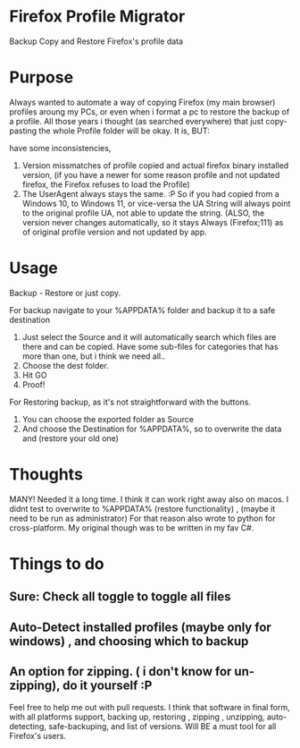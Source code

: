 # Firefox Profile Migrator
Backup Copy and Restore Firefox's profile data


# Purpose

Always wanted to automate a way of copying Firefox (my main browser) profiles aroung my PCs, or even when i format a pc to restore the backup of a profile.
All those years i thought (as searched everywhere) that just copy-pasting the whole Profile folder will be okay.
It is, BUT:

have some inconsistencies,
1. Version missmatches of profile copied and actual firefox binary installed version, (if you have a newer for some reason profile and not updated firefox, the Firefox refuses to load the Profile)
2. The UserAgent always stays the same. :P So if you had copied from a Windows 10, to Windows 11, or vice-versa the UA String will always point to the original profile UA, not able to update the string. (ALSO, the version never changes automatically, so it stays Always (Firefox;111) as of original
   profile version and not updated by app.


# Usage

Backup - Restore or just copy.

For backup navigate to your %APPDATA% folder and backup it to a safe destination

1. Just select the Source and it will automatically search which files are there and can be copied. Have some sub-files for categories that has more than one, but i think we need all..
2. Choose the dest folder.
3. Hit GO
4. Proof!



For Restoring backup, as it's not straightforward with the buttons.

1. You can choose the exported folder as Source
2. And choose the Destination for %APPDATA%, so to overwrite the data and (restore your old one)

# Thoughts
MANY!
Needed it a long time.
I think it can work right away also on macos.
I didnt test to overwrite to %APPDATA% (restore functionality) , (maybe it need to be run as administrator)
For that reason also wrote to python for cross-platform. My original though was to be written in my fav C#.


# Things to do
## Sure: Check all toggle to toggle all files
## Auto-Detect installed profiles (maybe only for windows) , and choosing which to backup
## An option for zipping. ( i don't know for un-zipping), do it yourself :P

Feel free to help me out with pull requests.
I think that software in final form, with all platforms support, backing up, restoring , zipping , unzipping, auto-detecting, safe-backuping, and list of versions.
Will BE a must tool for all Firefox's users.
